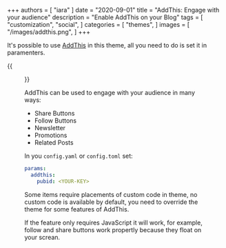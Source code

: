 +++
authors = [
    "iara"
]
date = "2020-09-01"
title = "AddThis: Engage with your audience"
description = "Enable AddThis on your Blog"
tags = [
    "customization",
    "social",
]
categories = [
    "themes",
]
images = [
    "/images/addthis.png",
]
+++

It's possible to use [AddThis](https://www.addthis.com/) in this theme, all you need to do is set it in paramenters.
<!--more-->

{{<figure src="/images/addthis.png">}}

AddThis can be used to engage with your audience in many ways:

- Share Buttons
- Follow Buttons
- Newsletter
- Promotions
- Related Posts

In you `config.yaml` or `config.toml` set:

```yaml
params:
  addthis:
    pubid: <YOUR-KEY>
```

Some items require placements of custom code in theme, no custom code is available by default, you need to override the theme for some features of AddThis.

If the feature only requires JavaScript it will work, for example, follow and share buttons work propertly because they float on your screan.
